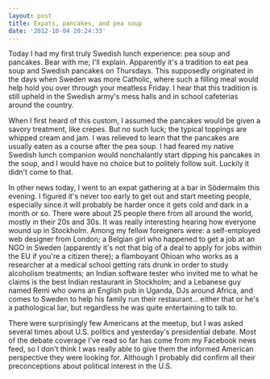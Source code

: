 ```yaml
---
layout: post
title: Expats, pancakes, and pea soup
date: '2012-10-04 20:24:33'
---
```



Today I had my first truly Swedish lunch experience: pea soup and pancakes. Bear with me; I'll explain. Apparently it's a tradition to eat pea soup and Swedish pancakes on Thursdays. This supposedly originated in the days when Sweden was more Catholic, where such a filling meal would help hold you over through your meatless Friday. I hear that this tradition is still upheld in the Swedish army's mess halls and in school cafeterias around the country.

When I first heard of this custom, I assumed the pancakes would be given a savory treatment, like crepes. But no such luck; the typical toppings are whipped cream and jam. I was relieved to learn that the pancakes are usually eaten as a course after the pea soup. I had feared my native Swedish lunch companion would nonchalantly start dipping his pancakes in the soup, and I would have no choice but to politely follow suit. Luckily it didn't come to that.

In other news today, I went to an expat gathering at a bar in Södermalm this evening. I figured it's never too early to get out and start meeting people, especially since it will probably be harder once it gets cold and dark in a month or so. There were about 25 people there from all around the world, mostly in their 20s and 30s. It was really interesting hearing how everyone wound up in Stockholm. Among my fellow foreigners were: a self-employed web designer from London; a Belgian girl who happened to get a job at an NGO in Sweden (apparently it's not that big of a deal to apply for jobs within the EU if you're a citizen there); a flamboyant Ohioan who works as a researcher at a medical school getting rats drunk in order to study alcoholism treatments; an Indian software tester who invited me to what he claims is the best Indian restaurant in Stockholm; and a Lebanese guy named Remi who owns an English pub in Uganda, DJs around Africa, and comes to Sweden to help his family run their restaurant... either that or he's a pathological liar, but regardless he was quite entertaining to talk to.

There were surprisingly few Americans at the meetup, but I was asked several times about U.S. politics and yesterday's presidential debate. Most of the debate coverage I've read so far has come from my Facebook news feed, so I don't think I was really able to give them the informed American perspective they were looking for. Although I probably did confirm all their preconceptions about political interest in the U.S.


